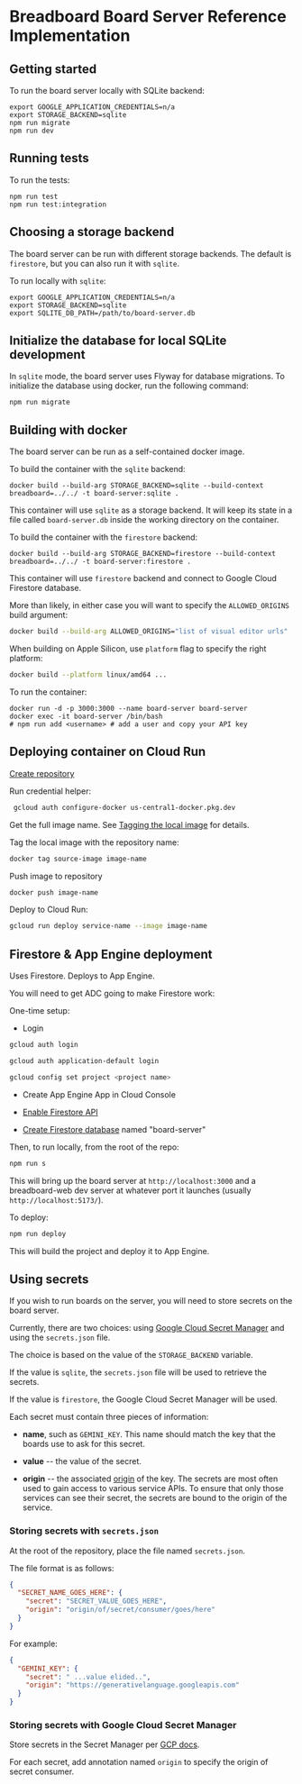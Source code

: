 # Breadboard Board Server Reference Implementation

## Getting started

To run the board server locally with SQLite backend:
```
export GOOGLE_APPLICATION_CREDENTIALS=n/a
export STORAGE_BACKEND=sqlite
npm run migrate
npm run dev
```

## Running tests

To run the tests:

```
npm run test
npm run test:integration
```

## Choosing a storage backend

The board server can be run with different storage backends. The default is `firestore`, but you can also run it with `sqlite`.

To run locally with `sqlite`:

```
export GOOGLE_APPLICATION_CREDENTIALS=n/a
export STORAGE_BACKEND=sqlite
export SQLITE_DB_PATH=/path/to/board-server.db
```

## Initialize the database for local SQLite development

In `sqlite` mode, the board server uses Flyway for database migrations. To initialize the database using docker, run the following command:

```
npm run migrate
```

## Building with docker

The board server can be run as a self-contained docker image.

To build the container with the `sqlite` backend:

```
docker build --build-arg STORAGE_BACKEND=sqlite --build-context breadboard=../../ -t board-server:sqlite .
```

This container will use `sqlite` as a storage backend. It will keep its state in a file called `board-server.db` inside the working directory on the container.

To build the container with the `firestore` backend:

```
docker build --build-arg STORAGE_BACKEND=firestore --build-context breadboard=../../ -t board-server:firestore .
```

This container will use `firestore` backend and connect to Google Cloud Firestore database.

More than likely, in either case you will want to specify the `ALLOWED_ORIGINS` build argument:

```sh
docker build --build-arg ALLOWED_ORIGINS="list of visual editor urls" ...`
```

When building on Apple Silicon, use `platform` flag to specify the right platform:

```sh
docker build --platform linux/amd64 ...
```

To run the container:

```
docker run -d -p 3000:3000 --name board-server board-server
docker exec -it board-server /bin/bash
# npm run add <username> # add a user and copy your API key
```

## Deploying container on Cloud Run

[Create repository](https://cloud.google.com/artifact-registry/docs/repositories/create-repos#create-console)

Run credential helper:

```sh
 gcloud auth configure-docker us-central1-docker.pkg.dev
```

Get the full image name. See [Tagging the local image](https://cloud.google.com/artifact-registry/docs/docker/pushing-and-pulling#tag) for details.

Tag the local image with the repository name:

```sh
docker tag source-image image-name
```

Push image to repository

```sh
docker push image-name
```

Deploy to Cloud Run:

```sh
gcloud run deploy service-name --image image-name
```

## Firestore & App Engine deployment

Uses Firestore. Deploys to App Engine.

You will need to get ADC going to make Firestore work:

One-time setup:

- Login

```bash
gcloud auth login
```

```bash
gcloud auth application-default login
```

```bash
gcloud config set project <project name>
```

- Create App Engine App in Cloud Console

- [Enable Firestore API](https://console.cloud.google.com/marketplace/product/google/firestore.googleapis.com)

- [Create Firestore database](https://console.cloud.google.com/firestore/databases) named "board-server"

Then, to run locally, from the root of the repo:

```bash
npm run s
```

This will bring up the board server at `http://localhost:3000` and
a breadboard-web dev server at whatever port it launches (usually `http://localhost:5173/`).

To deploy:

```bash
npm run deploy
```

This will build the project and deploy it to App Engine.

## Using secrets

If you wish to run boards on the server, you will need to store secrets on the board server.

Currently, there are two choices: using [Google Cloud Secret Manager](https://cloud.google.com/security/products/secret-manager?hl=en) and using the `secrets.json` file.

The choice is based on the value of the `STORAGE_BACKEND` variable.

If the value is `sqlite`, the `secrets.json` file will be used to retrieve the secrets.

If the value is `firestore`, the Google Cloud Secret Manager will be used.

Each secret must contain three pieces of information:

- **name**, such as `GEMINI_KEY`. This name should match the key that the boards use to ask for this secret.

- **value** -- the value of the secret.

- **origin** -- the associated [origin](https://developer.mozilla.org/en-US/docs/Glossary/Origin) of the key. The secrets are most often used to gain access to various service APIs. To ensure that only those services can see their secret, the secrets are bound to the origin of the service.

### Storing secrets with `secrets.json`

At the root of the repository, place the file named `secrets.json`.

The file format is as follows:

```json
{
  "SECRET_NAME_GOES_HERE": {
    "secret": "SECRET_VALUE_GOES_HERE",
    "origin": "origin/of/secret/consumer/goes/here"
  }
}
```

For example:

```json
{
  "GEMINI_KEY": {
    "secret": " ...value elided..",
    "origin": "https://generativelanguage.googleapis.com"
  }
}
```

### Storing secrets with Google Cloud Secret Manager

Store secrets in the Secret Manager per [GCP docs](https://cloud.google.com/secret-manager/docs/creating-and-accessing-secrets).

For each secret, add annotation named `origin` to specify the origin of secret consumer.
